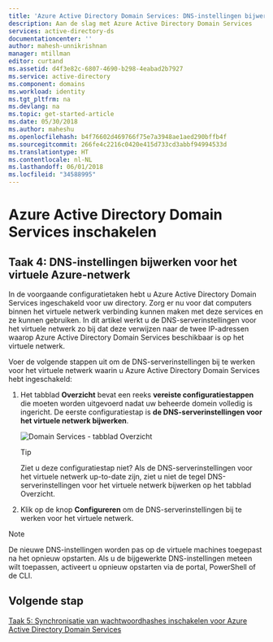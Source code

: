 ```yaml
---
title: 'Azure Active Directory Domain Services: DNS-instellingen bijwerken voor het virtuele Azure-netwerk | Microsoft Docs'
description: Aan de slag met Azure Active Directory Domain Services
services: active-directory-ds
documentationcenter: ''
author: mahesh-unnikrishnan
manager: mtillman
editor: curtand
ms.assetid: d4f3e82c-6807-4690-b298-4eabad2b7927
ms.service: active-directory
ms.component: domains
ms.workload: identity
ms.tgt_pltfrm: na
ms.devlang: na
ms.topic: get-started-article
ms.date: 05/30/2018
ms.author: maheshu
ms.openlocfilehash: b4f76602d469766f75e7a3948ae1aed290bffb4f
ms.sourcegitcommit: 266fe4c2216c0420e415d733cd3abbf94994533d
ms.translationtype: HT
ms.contentlocale: nl-NL
ms.lasthandoff: 06/01/2018
ms.locfileid: "34588995"
---
```

# <a name="enable-azure-active-directory-domain-services"></a>Azure Active Directory Domain Services inschakelen

## <a name="task-4-update-dns-settings-for-the-azure-virtual-network"></a>Taak 4: DNS-instellingen bijwerken voor het virtuele Azure-netwerk
In de voorgaande configuratietaken hebt u Azure Active Directory Domain Services ingeschakeld voor uw directory. Zorg er nu voor dat computers binnen het virtuele netwerk verbinding kunnen maken met deze services en ze kunnen gebruiken. In dit artikel werkt u de DNS-serverinstellingen voor het virtuele netwerk zo bij dat deze verwijzen naar de twee IP-adressen waarop Azure Active Directory Domain Services beschikbaar is op het virtuele netwerk.

Voer de volgende stappen uit om de DNS-serverinstellingen bij te werken voor het virtuele netwerk waarin u Azure Active Directory Domain Services hebt ingeschakeld:


1. Het tabblad **Overzicht** bevat een reeks **vereiste configuratiestappen** die moeten worden uitgevoerd nadat uw beheerde domein volledig is ingericht. De eerste configuratiestap is **de DNS-serverinstellingen voor het virtuele netwerk bijwerken**.

    ![Domain Services - tabblad Overzicht](./media/getting-started/domain-services-provisioned-overview.png)

    > [!TIP]
    > Ziet u deze configuratiestap niet? Als de DNS-serverinstellingen voor het virtuele netwerk up-to-date zijn, ziet u niet de tegel DNS-serverinstellingen voor het virtuele netwerk bijwerken op het tabblad Overzicht.
    >
    >

2. Klik op de knop **Configureren** om de DNS-serverinstellingen bij te werken voor het virtuele netwerk.

> [!NOTE]
> De nieuwe DNS-instellingen worden pas op de virtuele machines toegepast na het opnieuw opstarten. Als u de bijgewerkte DNS-instellingen meteen wilt toepassen, activeert u opnieuw opstarten via de portal, PowerShell of de CLI.
>
>

## <a name="next-step"></a>Volgende stap
[Taak 5: Synchronisatie van wachtwoordhashes inschakelen voor Azure Active Directory Domain Services](active-directory-ds-getting-started-password-sync.md)
